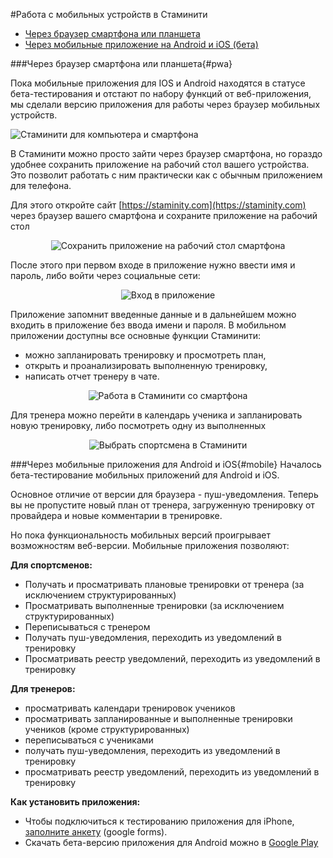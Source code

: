 #Работа с мобильных устройств в Стаминити

* [Через браузер смартфона или планшета](#pwa)
* [Через мобильные приложение на Android и iOS (бета)](#mobile)

###Через браузер смартфона или планшета{#pwa}

Пока мобильные приложения для IOS и Android находятся в статусе бета-тестирования и отстают по набору функций от веб-приложения, мы сделали версию приложения для работы через браузер мобильных устройств.

![Стаминити для компьютера и смартфона](http://content.staminity.com/assets/images/mobile-pwa/Desktop-and-mobile2.png)

В Стаминити можно просто зайти через браузер смартфона, но гораздо удобнее сохранить приложение на рабочий стол вашего устройства. Это позволит работать с ним практически как с обычным приложением для телефона.

Для этого откройте сайт [https://staminity.com](https://staminity.com) через браузер вашего смартфона и сохраните приложение на рабочий стол

<p style="text-align:center"><img src="http://content.staminity.com/assets/images/mobile-pwa/save-to-desktop.gif" alt="Сохранить приложение на рабочий стол смартфона"/></p>

После этого при первом входе в приложение нужно ввести имя и пароль, либо войти через социальные сети:

<p style="text-align:center"><img src="http://content.staminity.com/assets/images/mobile-pwa/signin-pwa.gif" alt="Вход в приложение"/></p>

Приложение запомнит введенные данные и в дальнейшем можно входить в приложение без ввода имени и пароля. 
В мобильном приложении доступны все основные функции Стаминити:
* можно запланировать тренировку и просмотреть план, 
* открыть и проанализировать выполненную тренировку,
* написать отчет тренеру в чате.

<p style="text-align:center"><img src="http://content.staminity.com/assets/images/mobile-pwa/signin-and-analyze.gif" alt="Работа в Стаминити со смартфона"/></p>

Для тренера можно перейти в календарь ученика и запланировать новую тренировку, либо посмотреть одну из выполненных


<p style="text-align:center"><img src="http://content.staminity.com/assets/images/mobile-pwa/select-coach.gif" alt="Выбрать спортсмена в Стаминити"/></p>


###Через мобильные приложения для Android и iOS{#mobile}
Началось бета-тестирование мобильных приложений для Android и iOS.

Основное отличие от версии для браузера - пуш-уведомления. Теперь вы не пропустите новый план от тренера, загруженную тренировку от провайдера и новые комментарии в тренировке.

Но пока функциональность мобильных версий проигрывает возможностям веб-версии. 
Мобильные приложения позволяют:

**Для спортсменов:**
* Получать и просматривать плановые тренировки от тренера (за исключением структурированных)
* Просматривать выполненные тренировки (за исключением структурированных)
* Переписываться с тренером
* Получать пуш-уведомления, переходить из уведомлений в тренировку
* Просматривать реестр уведомлений, переходить из уведомлений в тренировку

**Для тренеров:**
* просматривать календари тренировок учеников 
* просматривать запланированные и выполненные тренировки учеников (кроме структурированных)
* переписываться с учениками
* получать пуш-уведомления, переходить из уведомлений в тренировку
* просматривать реестр уведомлений, переходить из уведомлений в тренировку

**Как установить приложения:**
* Чтобы подключиться к тестированию приложения для iPhone, [заполните анкету](https://goo.gl/forms/4Oe4mjNo9T8lyGWU2) (google forms).
* Скачать бета-версию приложения для Android можно в [Google Play](https://play.google.com/store/apps/details?id=com.staminity.phoneapp)
